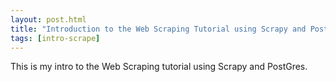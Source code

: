 ```yaml
---
layout: post.html
title: "Introduction to the Web Scraping Tutorial using Scrapy and PostGres"
tags: [intro-scrape]
---
```


This is my intro to the Web Scraping tutorial using Scrapy and PostGres.